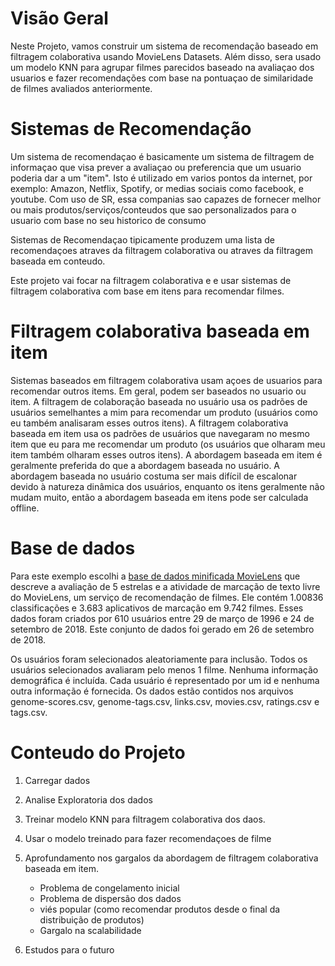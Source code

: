# Visão Geral
Neste Projeto, vamos construir um sistema de recomendação baseado em filtragem colaborativa usando MovieLens Datasets. Além disso, sera usado um modelo KNN para agrupar filmes parecidos baseado na avaliaçao dos usuarios e fazer recomendações com base na pontuaçao de similaridade de filmes avaliados anteriormente. 

# Sistemas de Recomendação

Um sistema de recomendaçao é basicamente um sistema de filtragem de informaçao que visa prever a avaliaçao ou preferencia que um usuario poderia dar a um "item". Isto é utilizado em varios pontos da internet, por exemplo: Amazon, Netflix, Spotify, or medias sociais como facebook, e youtube. Com uso de SR, essa companias sao capazes de fornecer melhor ou mais produtos/serviços/conteudos que sao personalizados para o usuario com base no seu historico de consumo

Sistemas de Recomendaçao tipicamente produzem uma lista de recomendaçoes atraves da filtragem colaborativa ou atraves da filtragem baseada em conteudo. 

Este projeto vai focar na filtragem colaborativa e e usar sistemas de filtragem colaborativa com base em itens para recomendar filmes.

# Filtragem colaborativa baseada em item

Sistemas baseados em filtragem colaborativa usam açoes de usuarios para recomendar outros items. Em geral, podem ser baseados no usuario ou item. A filtragem de colaboração baseada no usuário usa os padrões de usuários semelhantes a mim para recomendar um produto (usuários como eu também analisaram esses outros itens). A filtragem colaborativa baseada em item usa os padrões de usuários que navegaram no mesmo item que eu para me recomendar um produto (os usuários que olharam meu item também olharam esses outros itens). A abordagem baseada em item é geralmente preferida do que a abordagem baseada no usuário. A abordagem baseada no usuário costuma ser mais difícil de escalonar devido à natureza dinâmica dos usuários, enquanto os itens geralmente não mudam muito, então a abordagem baseada em itens pode ser calculada offline.  

# Base de dados

Para este exemplo escolhi a [base de dados minificada MovieLens] que descreve a avaliação de 5 estrelas e a atividade de marcação de texto livre do MovieLens, um serviço de recomendação de filmes. Ele contém 1.00836 classificações e 3.683 aplicativos de marcação em 9.742 filmes. Esses dados foram criados por 610 usuários entre 29 de março de 1996 e 24 de setembro de 2018. Este conjunto de dados foi gerado em 26 de setembro de 2018.

Os usuários foram selecionados aleatoriamente para inclusão. Todos os usuários selecionados avaliaram pelo menos 1 filme. Nenhuma informação demográfica é incluída. Cada usuário é representado por um id e nenhuma outra informação é fornecida. Os dados estão contidos nos arquivos genome-scores.csv, genome-tags.csv, links.csv, movies.csv, ratings.csv e tags.csv.

# Conteudo do Projeto

1. Carregar dados
2. Analise Exploratoria dos dados
3. Treinar modelo KNN para filtragem colaborativa dos daos. 
4. Usar o modelo treinado para fazer recomendaçoes de filme 
5. Aprofundamento nos gargalos da abordagem de filtragem colaborativa baseada em item.
    - Problema de congelamento inicial
    - Problema de dispersão dos dados
    - viés popular (como recomendar produtos desde o final da distribuição de produtos)
    - Gargalo na scalabilidade
6. Estudos para o futuro



   [base de dados minificada MovieLens]: <https://www.kaggle.com/pedroaugusto97/movielenssmall/download>